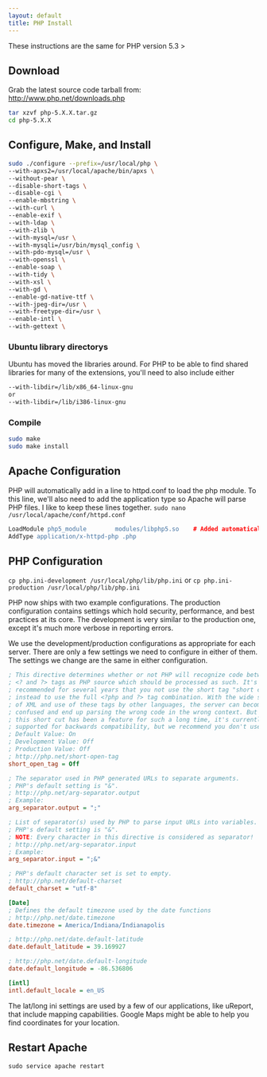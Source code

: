 ```yaml
---
layout: default
title: PHP Install
---
```

These instructions are the same for PHP version 5.3 >

## Download
Grab the latest source code tarball from:
http://www.php.net/downloads.php

```bash
tar xzvf php-5.X.X.tar.gz
cd php-5.X.X
```

## Configure, Make, and Install
```bash
sudo ./configure --prefix=/usr/local/php \
--with-apxs2=/usr/local/apache/bin/apxs \
--without-pear \
--disable-short-tags \
--disable-cgi \
--enable-mbstring \
--with-curl \
--enable-exif \
--with-ldap \
--with-zlib \
--with-mysql=/usr \
--with-mysqli=/usr/bin/mysql_config \
--with-pdo-mysql=/usr \
--with-openssl \
--enable-soap \
--with-tidy \
--with-xsl \
--with-gd \
--enable-gd-native-ttf \
--with-jpeg-dir=/usr \
--with-freetype-dir=/usr \
--enable-intl \
--with-gettext \
```

### Ubuntu library directorys
Ubuntu has moved the libraries around. For PHP to be able to find shared libraries for many of the extensions, you'll need to also include either

```bash
--with-libdir=/lib/x86_64-linux-gnu
or
--with-libdir=/lib/i386-linux-gnu
```

### Compile
```bash
sudo make
sudo make install
```

## Apache Configuration
PHP will automatically add in a line to httpd.conf to load the php module. To this line, we'll also need to add the application type so Apache will parse PHP files. I like to keep these lines together.
`sudo nano /usr/local/apache/conf/httpd.conf`

```apache
LoadModule php5_module        modules/libphp5.so    # Added automatically by PHP
AddType application/x-httpd-php .php
```

## PHP Configuration
`cp php.ini-development /usr/local/php/lib/php.ini`
or
`cp php.ini-production /usr/local/php/lib/php.ini`

PHP now ships with two example configurations. The production configuration contains settings which hold security, performance, and best practices at its core. The development is very similar to the production one, except it's much more verbose in reporting errors.

We use the development/production configurations as appropriate for each server. There are only a few settings we need to configure in either of them. The settings we change are the same in either configuration.

```ini
; This directive determines whether or not PHP will recognize code between
; <? and ?> tags as PHP source which should be processed as such. It's been
; recommended for several years that you not use the short tag "short cut" and
; instead to use the full <?php and ?> tag combination. With the wide spread use
; of XML and use of these tags by other languages, the server can become easily
; confused and end up parsing the wrong code in the wrong context. But because
; this short cut has been a feature for such a long time, it's currently still
; supported for backwards compatibility, but we recommend you don't use them.
; Default Value: On
; Development Value: Off
; Production Value: Off
; http://php.net/short-open-tag
short_open_tag = Off

; The separator used in PHP generated URLs to separate arguments.
; PHP's default setting is "&".
; http://php.net/arg-separator.output
; Example:
arg_separator.output = ";"

; List of separator(s) used by PHP to parse input URLs into variables.
; PHP's default setting is "&".
; NOTE: Every character in this directive is considered as separator!
; http://php.net/arg-separator.input
; Example:
arg_separator.input = ";&"

; PHP's default character set is set to empty.
; http://php.net/default-charset
default_charset = "utf-8"

[Date]
; Defines the default timezone used by the date functions
; http://php.net/date.timezone
date.timezone = America/Indiana/Indianapolis

; http://php.net/date.default-latitude
date.default_latitude = 39.169927

; http://php.net/date.default-longitude
date.default_longitude = -86.536806

[intl]
intl.default_locale = en_US
```

The lat/long ini settings are used by a few of our applications, like uReport, that include mapping capabilities. Google Maps might be able to help you find coordinates for your location.

## Restart Apache
`sudo service apache restart`
